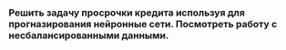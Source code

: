 ### Решить задачу просрочки кредита используя для прогназирования нейронные сети. Посмотреть работу с несбалансированными данными. 
